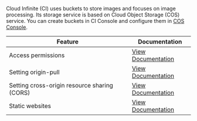 Cloud Infinite (CI) uses buckets to store images and focuses on image processing. Its storage service is based on Cloud Object Storage (COS) service. You can create buckets in CI Console and configure them in [COS Console](https://console.cloud.tencent.com/cos5/index).

| Feature | Documentation |
| ---- | ---------------------------------------- |
| Access permissions | [View Documentation](https://intl.cloud.tencent.com/document/product/436/13315) |
| Setting origin-pull | [View Documentation](https://intl.cloud.tencent.com/document/product/436/31508) |
| Setting cross-origin resource sharing (CORS) | [View Documentation](https://intl.cloud.tencent.com/document/product/436/13318) |
| Static websites | [View Documentation](https://intl.cloud.tencent.com/document/product/436/14984) |